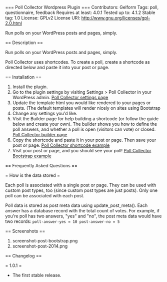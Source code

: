 === Poll Collector Wordpress Plugin ===
Contributors: Gelform
Tags: poll, questionnaire, feedback
Requires at least: 4.0.1
Tested up to: 4.1.2
Stable tag: 1.0
License: GPLv2
License URI: http://www.gnu.org/licenses/gpl-2.0.html

Run polls on your WordPress posts and pages, simply.

== Description ==

Run polls on your WordPress posts and pages, simply.

Poll Collector uses shortcodes. To create a poll, create a shortcode as directed below and paste it into your post or page.

== Installation ==

1. Install the plugin.
1. Go to the plugin settings by visiting Settings > Poll Collector in your WordPress admin. [Poll Collector settings page](/assets/screenshot-settings.png)
1. Update the template html you would like rendered to your pages or posts. (The default templates will render nicely on sites using Bootstrap 
1. Change any settings you'd like.
1. Visit the Builder page for help building a shortcode (or follow the guide below and create your own). The builder shows you how to define the poll answers, and whether a poll is open (visitors can vote) or closed. [Poll Collector builder page](/assets/screenshot-builder.png)
1. Copy the shortcode and paste it in your post or page. Then save your post or page. [Poll Collector shortcode example](/assets/screenshot-admin-shortcode.png)
1. Visit your post or page, and you should see your poll! [Poll Collector Bootstrap example](/assets/screenshot-post-bootstrap.png)

== Frequently Asked Questions ==

= How is the data stored =

Each poll is associated with a single post or page. They can be used with custom post types, too (since custom post types are just posts). Only one poll can be associated with each post.

Poll data is stored as post meta data using update_post_meta(). Each answer has a database record with the total count of votes. For example, if you're poll has two answers, "yes" and "no", the post meta data would have two records:
`
poll-answer-yes = 10
post-answer-no = 5
`

== Screenshots ==

1. screenshot-post-bootstrap.png
2. screenshot-post-2014.png

== Changelog ==

= 1.0.1 =
* The first stable release.
